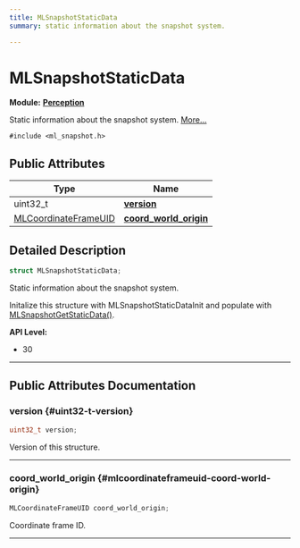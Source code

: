 ```yaml
---
title: MLSnapshotStaticData
summary: static information about the snapshot system. 

---
```


# MLSnapshotStaticData

**Module:** **[Perception](/versioned_docs/version-31-Aug-2023/api-ref/api/Modules/group___perception/group___perception.md)**



Static information about the snapshot system.  [More...](#detailed-description)


`#include <ml_snapshot.h>`

## Public Attributes

| Type           | Name           |
| -------------- | -------------- |
| uint32_t | **[version](/versioned_docs/version-31-Aug-2023/api-ref/api/Modules/group___perception/struct_m_l_snapshot_static_data.md#uint32-t-version)**  |
| [MLCoordinateFrameUID](/versioned_docs/version-31-Aug-2023/api-ref/api/Modules/group___perception/struct_m_l_coordinate_frame_u_i_d.md) | **[coord_world_origin](/versioned_docs/version-31-Aug-2023/api-ref/api/Modules/group___perception/struct_m_l_snapshot_static_data.md#mlcoordinateframeuid-coord-world-origin)**  |

## Detailed Description

```cpp
struct MLSnapshotStaticData;
```

Static information about the snapshot system. 

Initalize this structure with MLSnapshotStaticDataInit and populate with [MLSnapshotGetStaticData()](/versioned_docs/version-31-Aug-2023/api-ref/api/Modules/group___perception/group___perception.md#mlresult-mlsnapshotgetstaticdata).




**API Level:**
  * 30




-----------
## Public Attributes Documentation

### version {#uint32-t-version}

```cpp
uint32_t version;
```


Version of this structure. 





-----------

### coord_world_origin {#mlcoordinateframeuid-coord-world-origin}

```cpp
MLCoordinateFrameUID coord_world_origin;
```


Coordinate frame ID. 





-----------


